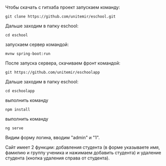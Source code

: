 Чтобы скачать с гитхаба проект запускаем команду:
```
git clone https://github.com/unitemir/eschool.git
```
Дальше заходим в папку eschool:
```
cd eschool
```
запускаем сервер командой:
```
mvnw spring-boot:run
```
После запуска сервера, скачиваем фронт командой: 
```
git https://github.com/unitemir/eschoolapp
```
Дальше заходим в папку eschool:
```
cd eschoolapp
```
выполнить команду 
```
npm install
```
выполнить команду 
```
ng serve
```
Видим форму логина, вводим "admin" и "1".

Сайт имеет 2 функции: добавления студента (в форме указываете имя, фамилию и группу ученика и нажимаем добавить студента) и удаление студента (кнопка удаления справа от студента).
